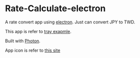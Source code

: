 # Rate-Calculate-electron

A rate convert app using [electron](https://electronjs.org/). Just can convert JPY to TWD.

This app is refer to [tray exapmle](https://github.com/kevinsawicki/tray-example).

Built with [Photon](http://photonkit.com/).

App icon is refer to [this site](https://www.iconfinder.com/icons/1737376/dollar_money_sign_icon#size=128)
